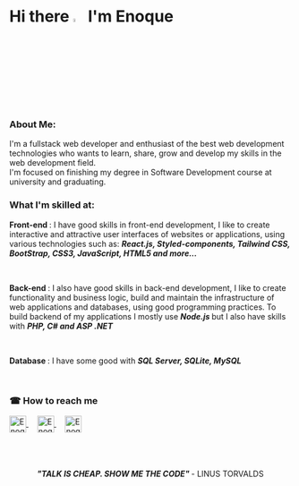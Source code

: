 <h1 align= "left">Hi there <img src="https://raw.githubusercontent.com/kaueMarques/kaueMarques/master/hi.gif" width="4%">   I'm Enoque</h1>


<div> 
   <h3> About Me:</h3>
  <p>
    I'm a fullstack web developer and enthusiast of the best web development technologies who wants to learn, share, grow and develop my skills in the web development field.
  <br>
    I'm focused on finishing my degree in Software Development course at university and graduating.
  
  
  <h3> What I'm skilled at:</h3>
   <p>
     <span font-size: 1002px> <b>Front-end </b> </span>:
    I have good skills in front-end development, I like to create interactive and attractive user interfaces of websites or applications, 
    using various technologies such as:  <em> <b>  React.js, Styled-components, Tailwind CSS, BootStrap, CSS3, JavaScript, HTML5 and more... </b> </em>
   </p>
   <br>
   <p>
    <span font-size: 1002px> <b>Back-end </b> </span>:
     I also have good skills in back-end development, I like to create functionality and business logic, build and maintain the infrastructure of web applications and databases, using good programming practices. To build backend of my applications I mostly use <b> <em> Node.js</em> </b> but I also have skills with <b> <em> PHP, C# and ASP .NET </em> </b>
   </p>
   <br>
   <p>
     <span font-size: 1002px> <b>Database </b> </span>:
      I have some good with <b> <em> SQL Server, SQLite, MySQL </em> </b>

</div>

 <br>


<!--
<hr>
<div>
  <h3>🛠 Technologies and Tools Stack: </h3>
  <div style="display: inline_block">
    
   
  
  <span> ![JavaScript](https://img.shields.io/badge/javascript-%23323330.svg?style=for-the-badge&logo=javascript&logoColor=%23F7DF1E) </span>
  <span> ![React.js](https://img.shields.io/badge/react.js-%2320232a.svg?style=for-the-badge&logo=react&logoColor=%2361DAFB) </span>
  <span> ![Node.JS](https://img.shields.io/badge/Node.JS-%026E00.svg?style=for-the-badge&logo=Node.JS&logoColor=white) </span>
  <span> ![TypeScript](https://img.shields.io/badge/typescript-%23007ACC.svg?style=for-the-badge&logo=typescript&logoColor=white)</span>
  <span> ![TailwindCSS](https://img.shields.io/badge/tailwindcss-%2338B2AC.svg?style=for-the-badge&logo=tailwind-css&logoColor=white) </span>
  <span> ![HTML5](https://img.shields.io/badge/html5-%23E34F26.svg?style=for-the-badge&logo=html5&logoColor=white) </span>
  <span> ![CSS3](https://img.shields.io/badge/css3-%231572B6.svg?style=for-the-badge&logo=css3&logoColor=white)  </span>    
  <span> ![SQLite](https://img.shields.io/badge/SQLite-%23007ACC.svg?style=for-the-badge&logo=sqlite&logoColor=white)  </span>
  <span> ![MySQL](https://img.shields.io/badge/mysql-%23007ACC.svg?style=for-the-badge&logo=mysql&logoColor=white)  </span>
  <span> ![SQLServer](https://img.shields.io/badge/sqlserver-%2320232a.svg?style=for-the-badge&logo=sqlserver&logoColor=white)  </span>
 
     
</div>

-->
 
 
<!--
<div>
  <div align="start">  
  <img width="41%" height="195px" src="https://github-readme-stats.vercel.app/api/top-langs/?username=enoquetembe&layout=compact&hide_border=true&title_color=00bfbf&text_color=00bfbf&bg_color=0d1117" />
</div>
-->

<div>
 <h3> ☎ How to reach me</h3>

  <a href="https://www.linkedin.com/in/enoque-tembe" target="_blank">
     <img align="center" alt="Enoque's Linkedin" height="30" src="https://img.shields.io/badge/-Enoque Tembe-07122D?style=flat&logo=linkedin"/>
  </a>
  &nbsp;
  &nbsp;
 <a href="mailto:enoquetembe23@gmail.com" target="_blank">
    <img align="center" alt="Enoque's gmail" height="30"src="https://img.shields.io/badge/-enoquetembe23@gmail.com-07122D?style=flat&logo=gmail"/>
 </a>
  &nbsp;
  &nbsp;
  <a href="https://www.instagram.com/enoque_tembe_/" target="_blank">
    <img align="center" alt="Enoque's instagram" height="30"  src="https://img.shields.io/badge/-enoque_tembe_-07122D?style=flat&logo=instagram"/>
  </a>
  <br> <br> <br> <br>
  
  <div align="center">
     <p font-size: 1002px> <em> <strong> "TALK IS CHEAP. SHOW ME THE CODE"</em> </strong> - LINUS TORVALDS</p>
  </div>
  


